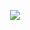 <p align="center">
<img src="https://user-images.githubusercontent.com/82535503/233865955-15e1b8a5-9d4a-47e5-b059-315e596160c7.png">
</p>
